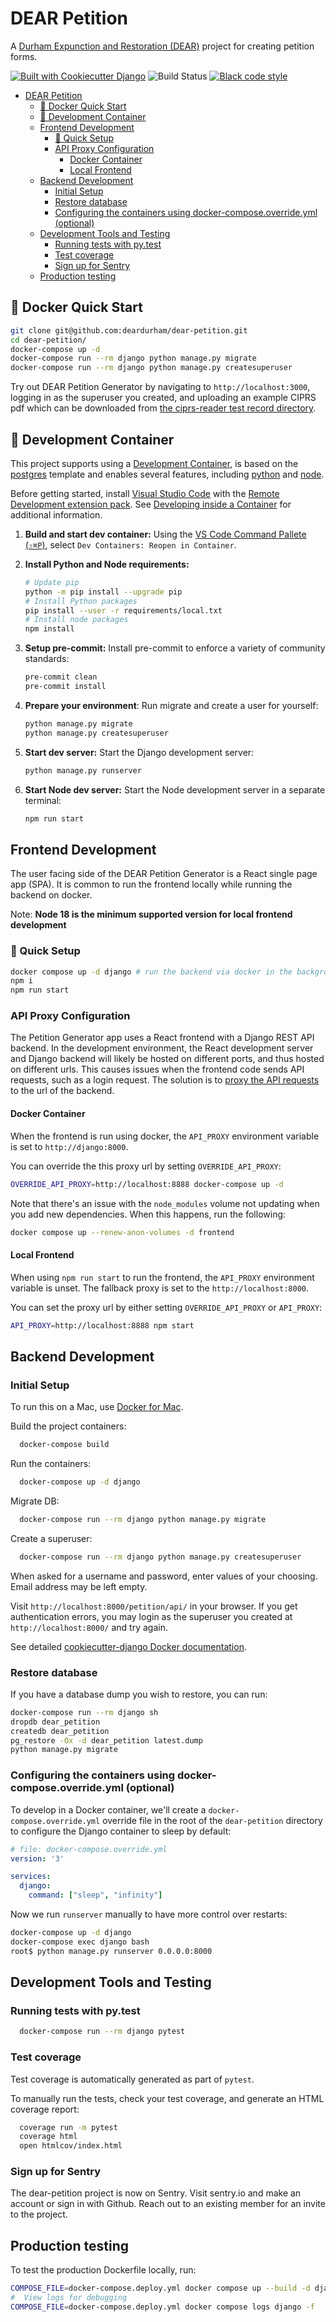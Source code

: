 # DEAR Petition

A [Durham Expunction and Restoration (DEAR)](https://www.deardurham.org)
 project for creating petition forms.

[![Built with Cookiecutter Django](https://img.shields.io/badge/built%20with-Cookiecutter%20Django-ff69b4.svg)](https://github.com/pydanny/cookiecutter-django/)
![Build Status](https://github.com/deardurham/dear-petition/actions/workflows/test.yml/badge.svg)
[![Black code style](https://img.shields.io/badge/code%20style-black-000000.svg)](https://github.com/ambv/black)

- [DEAR Petition](#dear-petition)
  - [🚀 Docker Quick Start](#-docker-quick-start)
  - [🐳 Development Container](#-development-container)
  - [Frontend Development](#frontend-development)
    - [🚀 Quick Setup](#-quick-setup)
    - [API Proxy Configuration](#api-proxy-configuration)
      - [Docker Container](#docker-container)
      - [Local Frontend](#local-frontend)
  - [Backend Development](#backend-development)
    - [Initial Setup](#initial-setup)
    - [Restore database](#restore-database)
    - [Configuring the containers using docker-compose.override.yml (optional)](#configuring-the-containers-using-docker-composeoverrideyml-optional)
  - [Development Tools and Testing](#development-tools-and-testing)
    - [Running tests with py.test](#running-tests-with-pytest)
    - [Test coverage](#test-coverage)
    - [Sign up for Sentry](#sign-up-for-sentry)
  - [Production testing](#production-testing)

## 🚀 Docker Quick Start

```sh
git clone git@github.com:deardurham/dear-petition.git
cd dear-petition/
docker-compose up -d
docker-compose run --rm django python manage.py migrate
docker-compose run --rm django python manage.py createsuperuser
```

Try out DEAR Petition Generator by navigating to `http://localhost:3000`, logging in as the superuser you created, and uploading an example CIPRS pdf which can be downloaded from [the ciprs-reader test record directory](https://github.com/deardurham/ciprs-reader/tree/main/tests/test_records).

## 🐳 Development Container

This project supports using a [Development Container](https://containers.dev/), is based on the [postgres](https://github.com/devcontainers/templates/tree/main/src/postgres) template and enables several features, including [python](https://github.com/devcontainers/features/tree/main/src/python) and [node](https://github.com/devcontainers/features/tree/main/src/node).

Before getting started, install [Visual Studio Code](https://code.visualstudio.com/) with the [Remote Development extension pack](https://aka.ms/vscode-remote/download/extension). See [Developing inside a Container](https://code.visualstudio.com/docs/remote/containers) for additional information.

1. **Build and start dev container:** Using the [VS Code Command Pallete (`⇧⌘P`)](https://code.visualstudio.com/docs/getstarted/userinterface#_command-palette), select `Dev Containers: Reopen in Container`.
2. **Install Python and Node requirements:**

    ```sh
    # Update pip
    python -m pip install --upgrade pip
    # Install Python packages
    pip install --user -r requirements/local.txt
    # Install node packages
    npm install
    ```

3. **Setup pre-commit:** Install pre-commit to enforce a variety of community standards:

    ```sh
    pre-commit clean
    pre-commit install
    ```

4. **Prepare your environment**: Run migrate and create a user for yourself:

    ```sh
    python manage.py migrate
    python manage.py createsuperuser
    ```

5. **Start dev server:** Start the Django development server:

    ```sh
    python manage.py runserver
    ```

6. **Start Node dev server:** Start the Node development server in a separate terminal:

    ```sh
    npm run start
    ```

## Frontend Development

The user facing  side of the DEAR Petition Generator is a React single page app (SPA). It is common to run the frontend locally while running the backend on docker.

Note: **Node 18 is the minimum supported version for local frontend development**

### 🚀 Quick Setup

```sh
docker compose up -d django # run the backend via docker in the background
npm i
npm run start
```

### API Proxy Configuration

The Petition Generator app uses a React frontend with a Django REST API backend. In the development environment, the React development server and Django backend will likely be hosted on different ports, and thus hosted on different urls. This causes issues when the frontend code sends API requests, such as a login request. The solution is to [proxy the API requests](https://create-react-app.dev/docs/proxying-api-requests-in-development/) to the url of the backend.

#### Docker Container

When the frontend is run using docker, the `API_PROXY` environment variable is set to `http://django:8000`.

You can override the this proxy url by setting `OVERRIDE_API_PROXY`:

```sh
OVERRIDE_API_PROXY=http://localhost:8888 docker-compose up -d
```

Note that there's an issue with the `node_modules` volume not updating when you add new dependencies. When this happens, run the following:

```sh
docker compose up --renew-anon-volumes -d frontend
```

#### Local Frontend

When using `npm run start` to run the frontend, the `API_PROXY` environment variable is unset. The fallback proxy is set to the `http://localhost:8000`.

You can set the proxy url by either setting `OVERRIDE_API_PROXY` or `API_PROXY`:

```sh
API_PROXY=http://localhost:8888 npm start
```

## Backend Development

### Initial Setup

To run this on a Mac, use [Docker for
Mac](https://docs.docker.com/docker-for-mac/install/).

Build the project containers:

  ```sh
    docker-compose build
  ```

Run the containers:

  ```sh
    docker-compose up -d django
  ```

Migrate DB:

  ```sh
    docker-compose run --rm django python manage.py migrate
  ```

Create a superuser:

  ```sh
    docker-compose run --rm django python manage.py createsuperuser
  ```

When asked for a username and password, enter values of your choosing.  Email address may be left empty.

Visit `http://localhost:8000/petition/api/` in your browser.  If you get authentication errors, you may login as the superuser you created at `http://localhost:8000/` and try again.

See detailed [cookiecutter-django Docker
documentation](http://cookiecutter-django.readthedocs.io/en/latest/deployment-with-docker.html).

### Restore database

If you have a database dump you wish to restore, you can run:

```sh
docker-compose run --rm django sh
dropdb dear_petition
createdb dear_petition
pg_restore -Ox -d dear_petition latest.dump
python manage.py migrate
```

### Configuring the containers using docker-compose.override.yml (optional)

To develop in a Docker container, we'll create a `docker-compose.override.yml`
override file in the root of the `dear-petition` directory to configure the Django container to sleep by default:

```yaml
# file: docker-compose.override.yml
version: '3'

services:
  django:
    command: ["sleep", "infinity"]
```

Now we run `runserver` manually to have more control over restarts:

```sh
docker-compose up -d django
docker-compose exec django bash
root$ python manage.py runserver 0.0.0.0:8000
```

## Development Tools and Testing

### Running tests with py.test

  ```sh
    docker-compose run --rm django pytest
  ```

### Test coverage

Test coverage is automatically generated as part of `pytest`.

To manually run the tests, check your test coverage, and generate an HTML
coverage report:

  ```sh
    coverage run -m pytest
    coverage html
    open htmlcov/index.html
  ```

### Sign up for Sentry

The dear-petition project is now on Sentry. Visit sentry.io and make an account or sign in with Github. Reach out to an existing member for an invite to the project.

## Production testing

To test the production Dockerfile locally, run:

```sh
COMPOSE_FILE=docker-compose.deploy.yml docker compose up --build -d django
#  View logs for debugging
COMPOSE_FILE=docker-compose.deploy.yml docker compose logs django -f
```
